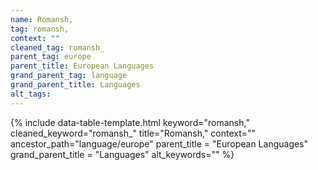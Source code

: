 ```yaml
---
name: Romansh,
tag: romansh,
context: ""
cleaned_tag: romansh_
parent_tag: europe
parent_title: European Languages
grand_parent_tag: language
grand_parent_title: Languages
alt_tags: 
---
```


{% include data-table-template.html 
  keyword="romansh," 
  cleaned_keyword="romansh_" 
  title="Romansh,"
  context=""
  ancestor_path="language/europe" 
  parent_title = "European Languages"
  grand_parent_title = "Languages"
  alt_keywords=""
%}

